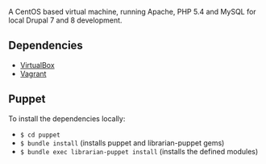 A CentOS based virtual machine, running Apache, PHP 5.4 and MySQL for local Drupal 7 and 8 development.

## Dependencies

* [VirtualBox](https://www.virtualbox.org)
* [Vagrant](http://vagrantup.com)

## Puppet

To install the dependencies locally:
* `$ cd puppet`
* `$ bundle install` (installs puppet and librarian-puppet gems)
* `$ bundle exec librarian-puppet install` (installs the defined modules)
